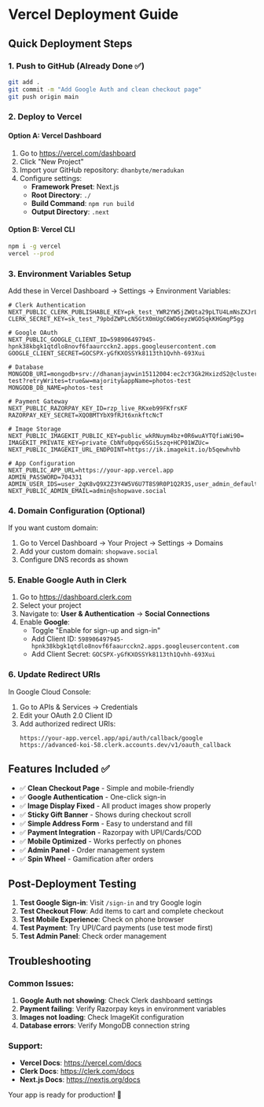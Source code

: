 # Vercel Deployment Guide

## Quick Deployment Steps

### 1. Push to GitHub (Already Done ✅)
```bash
git add .
git commit -m "Add Google Auth and clean checkout page"
git push origin main
```

### 2. Deploy to Vercel

#### Option A: Vercel Dashboard
1. Go to https://vercel.com/dashboard
2. Click "New Project"
3. Import your GitHub repository: `dhanbyte/meradukan`
4. Configure settings:
   - **Framework Preset**: Next.js
   - **Root Directory**: `./`
   - **Build Command**: `npm run build`
   - **Output Directory**: `.next`

#### Option B: Vercel CLI
```bash
npm i -g vercel
vercel --prod
```

### 3. Environment Variables Setup

Add these in Vercel Dashboard → Settings → Environment Variables:

```env
# Clerk Authentication
NEXT_PUBLIC_CLERK_PUBLISHABLE_KEY=pk_test_YWR2YW5jZWQta29pLTU4LmNsZXJrLmFjY291bnRzLmRldiQ
CLERK_SECRET_KEY=sk_test_79pbdZWPLcN5GtX0mUgC6WD6eyzWGOSqkKHGmgP5gg

# Google OAuth
NEXT_PUBLIC_GOOGLE_CLIENT_ID=598906497945-hpnk38kbgk1qtdlo8novf6faaurcckn2.apps.googleusercontent.com
GOOGLE_CLIENT_SECRET=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

# Database
MONGODB_URI=mongodb+srv://dhananjaywin15112004:ec2cY3Gk2HxizdS2@cluster.4jkps.mongodb.net/photos-test?retryWrites=true&w=majority&appName=photos-test
MONGODB_DB_NAME=photos-test

# Payment Gateway
NEXT_PUBLIC_RAZORPAY_KEY_ID=rzp_live_RKxeb99FKfrsKF
RAZORPAY_KEY_SECRET=XQOBMTYbX9fRJt6xnkftcNcT

# Image Storage
NEXT_PUBLIC_IMAGEKIT_PUBLIC_KEY=public_wkRNuym4bz+0R6wuAYTQfiaWi90=
IMAGEKIT_PRIVATE_KEY=private_CbNfu0pqv6SGi5szq+HCP01WZUc=
NEXT_PUBLIC_IMAGEKIT_URL_ENDPOINT=https://ik.imagekit.io/b5qewhvhb

# App Configuration
NEXT_PUBLIC_APP_URL=https://your-app.vercel.app
ADMIN_PASSWORD=704331
ADMIN_USER_IDS=user_2qK8vQ9X2Z3Y4W5V6U7T8S9R0P1Q2R3S,user_admin_default
NEXT_PUBLIC_ADMIN_EMAIL=admin@shopwave.social
```

### 4. Domain Configuration (Optional)

If you want custom domain:
1. Go to Vercel Dashboard → Your Project → Settings → Domains
2. Add your custom domain: `shopwave.social`
3. Configure DNS records as shown

### 5. Enable Google Auth in Clerk

1. Go to https://dashboard.clerk.com
2. Select your project
3. Navigate to: **User & Authentication** → **Social Connections**
4. Enable **Google**:
   - Toggle "Enable for sign-up and sign-in"
   - Add Client ID: `598906497945-hpnk38kbgk1qtdlo8novf6faaurcckn2.apps.googleusercontent.com`
   - Add Client Secret: `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`

### 6. Update Redirect URIs

In Google Cloud Console:
1. Go to APIs & Services → Credentials
2. Edit your OAuth 2.0 Client ID
3. Add authorized redirect URIs:
   ```
   https://your-app.vercel.app/api/auth/callback/google
   https://advanced-koi-58.clerk.accounts.dev/v1/oauth_callback
   ```

## Features Included ✅

- ✅ **Clean Checkout Page** - Simple and mobile-friendly
- ✅ **Google Authentication** - One-click sign-in
- ✅ **Image Display Fixed** - All product images show properly
- ✅ **Sticky Gift Banner** - Shows during checkout scroll
- ✅ **Simple Address Form** - Easy to understand and fill
- ✅ **Payment Integration** - Razorpay with UPI/Cards/COD
- ✅ **Mobile Optimized** - Works perfectly on phones
- ✅ **Admin Panel** - Order management system
- ✅ **Spin Wheel** - Gamification after orders

## Post-Deployment Testing

1. **Test Google Sign-in**: Visit `/sign-in` and try Google login
2. **Test Checkout Flow**: Add items to cart and complete checkout
3. **Test Mobile Experience**: Check on phone browser
4. **Test Payment**: Try UPI/Card payments (use test mode first)
5. **Test Admin Panel**: Check order management

## Troubleshooting

### Common Issues:
1. **Google Auth not showing**: Check Clerk dashboard settings
2. **Payment failing**: Verify Razorpay keys in environment variables
3. **Images not loading**: Check ImageKit configuration
4. **Database errors**: Verify MongoDB connection string

### Support:
- **Vercel Docs**: https://vercel.com/docs
- **Clerk Docs**: https://clerk.com/docs
- **Next.js Docs**: https://nextjs.org/docs

Your app is ready for production! 🚀